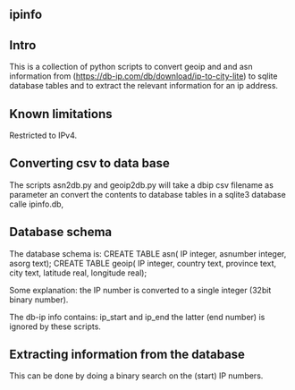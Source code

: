 ## ipinfo 

## Intro
This is a collection of python scripts to convert geoip and and asn information from 
(https://db-ip.com/db/download/ip-to-city-lite) to sqlite database tables and to extract
the relevant information for an ip address.

## Known limitations
Restricted to IPv4.

## Converting csv to data base
The scripts asn2db.py  and geoip2db.py will take a dbip csv filename as parameter an convert
the contents to database tables in a sqlite3 database calle ipinfo.db,

## Database schema
The database schema is:
  CREATE TABLE asn(
                  IP integer,
                  asnumber integer,
                  asorg text);
  CREATE TABLE geoip(
                  IP integer,
                  country text,
                  province text,
                  city text,
                  latitude real, 
                  longitude real);

Some explanation: the IP number is converted to a single integer (32bit binary number).

The db-ip info contains:
ip_start and ip_end the latter (end number) is ignored by these scripts.

## Extracting information from the database
This can be done by doing a binary search on the (start) IP numbers.
